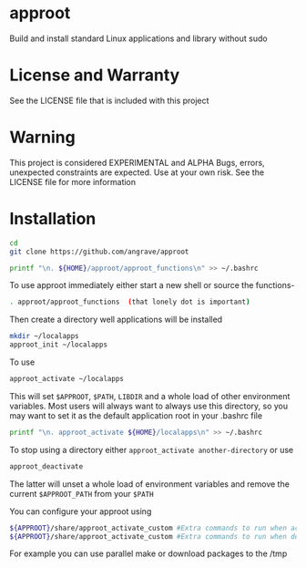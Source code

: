 # approot
Build and install standard Linux applications and library without sudo

# License and Warranty

See the LICENSE file that is included with this project

# Warning

This project is considered EXPERIMENTAL and ALPHA
Bugs, errors, unexpected constraints are expected.
Use at your own risk. See the LICENSE file for more information

# Installation
```bash
cd
git clone https://github.com/angrave/approot

printf "\n. ${HOME}/approot/approot_functions\n" >> ~/.bashrc
```
To use approot immediately either start a new shell or source the functions-
```bash
. approot/approot_functions  (that lonely dot is important)
```

Then create a directory well applications will be installed
```bash
mkdir ~/localapps
approot_init ~/localapps
```
To use 
```bash
approot_activate ~/localapps
```
This will set `$APPROOT`, `$PATH`, `LIBDIR` and a whole load of other environment variables. Most users will always want to always use this directory, so you may want to set it as the default application root in your .bashrc file
```bash
printf "\n. approot_activate ${HOME}/localapps\n" >> ~/.bashrc 
```
To stop using a directory either `approot_activate another-directory` or use
```bash
approot_deactivate
```

The latter will unset a whole load of environment variables and remove the current `$APPROOT_PATH` from your `$PATH`

You can configure your approot using 
```bash
${APPROOT}/share/approot_activate_custom #Extra commands to run when activating the application root
${APPROOT}/share/approot_activate_custom #Extra commands to run when deactivating the current application root
```
For example you can use parallel make or download packages to the /tmp

